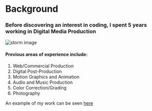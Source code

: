 # Background

### Before discovering an interest in coding, I spent 5 years working in Digital Media Production

![storm image](https://500px.com/photo/307273697/approaching-storm-by-alex-molinari)






#### Previous areas of experience include:
1. Web/Commercial Production
2. Digital Post-Production
3. Motion Graphics and Animation
4. Audio and Music Production 
5. Color Correction/Grading
6. Photography


  An example of my work can be seen [here](https://vimeo.com/557286861)
